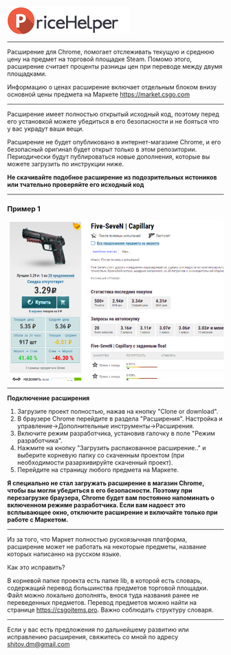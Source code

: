 ![PriceHelper](https://raw.githubusercontent.com/Shitovdm/PriceHelper/master/img/logo.png)
***
Расширение для Chrome, помогает отслеживать текущую и среднюю цену на предмет на торговой площадке Steam. Помомо этого, расширение считает проценты разницы цен при переводе между двумя площадками. 

Информацию о ценах расширение включает отдельным блоком внизу основной цены предмета на Маркете <https://market.csgo.com>
***
Расширение имеет полностью открытый исходный код, поэтому перед его установкой можете убедиться в его безопасности и не бояться что у вас украдут ваши вещи.

Расширение не будет опубликовано в интернет-магазине Chrome, и его безопасный оригинал будет открыт только в этом репозитории. Периодически будут публироваться новые дополнения, которые вы можете загрузить по инструкции ниже.

**Не скачивайте подобное расширение из подозрительных истоников или тчательно проверяйте его исходный код**
***
### Пример 1

![screen](https://raw.githubusercontent.com/Shitovdm/PriceHelper/master/img/screen.PNG)
***
**Подключение расширения**
1. Загрузите проект полностью, нажав на кнопку "Clone or download".
2. В браузере Chrome перейдите в раздела "Расширения". Настройка и управление->Дополнительные инструменты->Расширения.
3. Включите режим разработчика, установив галочку в поле "Режим разработчика".
4. Нажмите на кнопку "Загрузить распакованное расширение.." и выберите корневую папку со скаченным проектом (при необходимости разархивируйте скаченный проект).
5. Перейдите на страницу любого предмета на Маркете.

**Я специально не стал загружать расширение в магазин Chrome, чтобы вы могли убедиться в его безопасности. Поэтому при перезагрузке браузера, Chrome будет вам постоянно напоминать о включенном режиме разработчика. Если вам надоест это всплывающее окно, отключите расширение и включайте только при работе с Маркетом.**
***
Из за того, что Маркет полностью рускоязычная платформа, расширение может не работать на некоторые предметы, название которых написанно на русском языке.

Как это исправить?

В корневой папке проекта есть папке lib, в которой есть словарь, содержащий перевод большинства предметов торговой площадки. 
Файл можно локально дополнять, внося туда названия ранее не переведенных предметов. Перевод предметов можно найти на странице <https://csgoitems.pro>. Важно соблюдать структуру словаря.
***
Если у вас есть предложения по дальнейшему развитию или исправлению расширения, свяжитесь со мной по адресу <shitov.dm@gmail.com>

